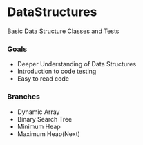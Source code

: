 # DataStructures
 Basic Data Structure Classes and Tests
### Goals
 - Deeper Understanding of Data Structures
 - Introduction to code testing
 - Easy to read code

### Branches
 - Dynamic Array
 - Binary Search Tree
 - Minimum Heap
 - Maximum Heap(Next)
